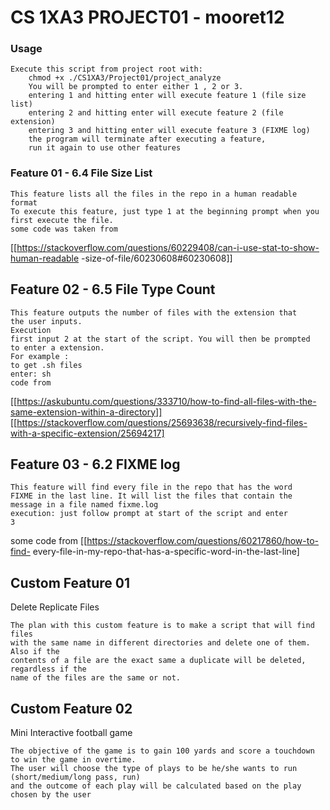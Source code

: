 # CS 1XA3 PROJECT01 - mooret12


### Usage

	Execute this script from project root with:
        chmod +x ./CS1XA3/Project01/project_analyze
        You will be prompted to enter either 1 , 2 or 3.
        entering 1 and hitting enter will execute feature 1 (file size list)
        entering 2 and hitting enter will execute feature 2 (file extension)
        entering 3 and hitting enter will execute feature 3 (FIXME log)
        the program will terminate after executing a feature,
        run it again to use other features


### Feature 01 - 6.4 File Size List 

    This feature lists all the files in the repo in a human readable format
    To execute this feature, just type 1 at the beginning prompt when you
    first execute the file.
    some code was taken from


[[https://stackoverflow.com/questions/60229408/can-i-use-stat-to-show-human-readable
-size-of-file/60230608#60230608]]

## Feature 02 - 6.5 File Type Count


    This feature outputs the number of files with the extension that
    the user inputs.
    Execution
    first input 2 at the start of the script. You will then be prompted
    to enter a extension.
    For example :
    to get .sh files
    enter: sh
    code from

 
[[https://askubuntu.com/questions/333710/how-to-find-all-files-with-the-same-extension-within-a-directory]]
[[https://stackoverflow.com/questions/25693638/recursively-find-files-with-a-specific-extension/25694217]


## Feature 03 - 6.2 FIXME log


    This feature will find every file in the repo that has the word
    FIXME in the last line. It will list the files that contain the
    message in a file named fixme.log
    execution: just follow prompt at start of the script and enter
    3

some code from [[https://stackoverflow.com/questions/60217860/how-to-find-
every-file-in-my-repo-that-has-a-specific-word-in-the-last-line]


## Custom Feature 01

Delete Replicate Files


    The plan with this custom feature is to make a script that will find files
    with the same name in different directories and delete one of them. Also if the 
    contents of a file are the exact same a duplicate will be deleted, regardless if the
    name of the files are the same or not.


## Custom Feature 02

Mini Interactive football game

    The objective of the game is to gain 100 yards and score a touchdown to win the game in overtime. 
    The user will choose the type of plays to be he/she wants to run (short/medium/long pass, run)
    and the outcome of each play will be calculated based on the play chosen by the user
